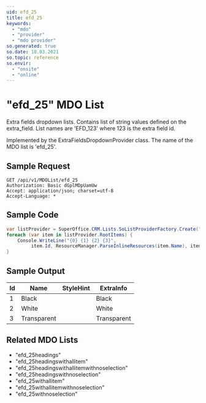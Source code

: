 ```yaml
---
uid: efd_25
title: efd_25
keywords:
  - "mdo"
  - "provider"
  - "mdo provider"
so.generated: true
so.date: 18.03.2021
so.topic: reference
so.envir:
  - "onsite"
  - "online"
---
```


# "efd_25" MDO List
Extra fields dropdown lists. Contains list of string values defined on the extra_field.
List names are 'EFD_123' where 123 is the extra field id.



Implemented by the <see cref="T:SuperOffice.CRM.Lists.ExtraFieldsDropdownProvider">ExtraFieldsDropdownProvider</see> class.
The name of the MDO list is 'efd_25'.




## Sample Request

```http!
GET /api/v1/MDOList/efd_25
Authorization: Basic dGplMDpUamUw
Accept: application/json; charset=utf-8
Accept-Language: *

```

## Sample Code
```cs
var listProvider = SuperOffice.CRM.Lists.SoListProviderFactory.Create("efd_25", forceFlatList: true);
foreach (var item in listProvider.RootItems) {
    Console.WriteLine("{0} {1} {2} {3}", 
         item.Id, ResourceManager.ParseInlineResources(item.Name), item.StyleHint, item.ExtraInfo);
}
```

## Sample Output

|Id   | Name  |StyleHint|ExtraInfo |
| --- | ----- | ------- | -------- |
|1|Black||Black|
|2|White||White|
|3|Transparent||Transparent|


## Related MDO Lists

* "efd_25headings"
* "efd_25headingswithallitem"
* "efd_25headingswithallitemwithnoselection"
* "efd_25headingswithnoselection"
* "efd_25withallitem"
* "efd_25withallitemwithnoselection"
* "efd_25withnoselection"
